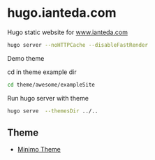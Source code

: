 # hugo.ianteda.com

Hugo static website for www.ianteda.com

```bash
hugo server --noHTTPCache --disableFastRender  
```

Demo theme

cd in theme example dir

```bash
cd theme/awesome/exampleSite
```

Run hugo server with theme

```bash
hugo serve  --themesDir ../..
```

## Theme

* [Minimo Theme](https://github.com/MunifTanjim/minimo)
